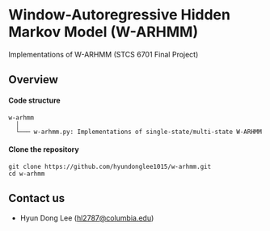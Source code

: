 Window-Autoregressive Hidden Markov Model (W-ARHMM)
===

Implementations of W-ARHMM (STCS 6701 Final Project)

## Overview
#### Code structure
``` Unicode
w-arhmm
  │
  └─── w-arhmm.py: Implementations of single-state/multi-state W-ARHMM
```

#### Clone the repository
    git clone https://github.com/hyundonglee1015/w-arhmm.git
    cd w-arhmm

## Contact us
- Hyun Dong Lee (hl2787@columbia.edu)
